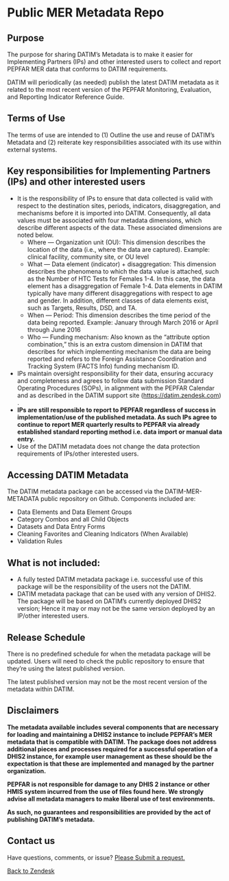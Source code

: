 # Public MER Metadata Repo

## Purpose 
The purpose for sharing DATIM’s Metadata is to make it easier for Implementing Partners (IPs) and other interested users to collect and report PEPFAR MER data that conforms to DATIM requirements.

DATIM will periodically (as needed) publish the latest DATIM metadata as it related to the most recent version of the PEPFAR Monitoring, Evaluation, and Reporting Indicator Reference Guide.

## Terms of Use
The terms of use are intended to (1) Outline the use and reuse of DATIM’s Metadata and (2) reiterate key responsibilities associated with its use within external systems.

## Key responsibilities for Implementing Partners (IPs) and other interested users

- It is the responsibility of IPs to ensure that data collected is valid with respect to the destination sites, periods, indicators, disaggregation, and mechanisms before it is imported into DATIM. Consequently, all data values must be associated with four metadata dimensions, which describe different aspects of the data. These associated dimensions are noted below.
   - Where — Organization unit (OU): This dimension describes the location of the data (i.e., where the data are captured). Example: clinical facility, community site, or OU level
   - What — Data element (indicator) + disaggregation: This dimension describes the phenomena to which the data value is attached, such as the Number of HTC Tests for Females 1-4. In this case, the data element has a disaggregation of Female 1-4. Data elements in DATIM typically have many different disaggregations with respect to age and gender. In addition, different classes of data elements exist, such as Targets, Results, DSD, and TA.
   - When — Period: This dimension describes the time period of the data being reported. Example: January through March 2016 or April through June 2016
   - Who — Funding mechanism: Also known as the “attribute option combination,” this is an extra custom dimension in DATIM that describes for which implementing mechanism the data are being reported and refers to the Foreign Assistance Coordination and Tracking System (FACTS Info) funding mechanism ID.
- IPs maintain oversight responsibility for their data, ensuring accuracy and completeness and agrees to follow data submission Standard Operating Procedures (SOPs), in alignment with the PEPFAR Calendar and as described in the DATIM support site (https://datim.zendesk.com) .
- **IPs are still responsible to report to PEPFAR regardless of success in implementation/use of the published metadata. As such IPs agree to continue to report MER quarterly results to PEPFAR via already established standard reporting method i.e. data import or manual data entry.**
- Use of the DATIM metadata does not change the data protection requirements of IPs/other interested users.

## Accessing DATIM Metadata
The DATIM metadata package can be accessed via the DATIM-MER-METADATA public repository on Github. Components included are:

- Data Elements and Data Element Groups
- Category Combos and all Child Objects
- Datasets and Data Entry Forms
- Cleaning Favorites and Cleaning Indicators (When Available)
- Validation Rules

## What is not included:

- A fully tested DATIM metadata package i.e. successful use of this package will be the responsibility of the users not the DATIM.
- DATIM metadata package that can be used with any version of DHIS2. The package will be based on DATIM’s currently deployed DHIS2 version; Hence it may or may not be the same version deployed by an IP/other interested users.

## Release Schedule
There is no predefined schedule for when the metadata package will be updated. Users will need to check the public repository to ensure that they’re using the latest published version.

The latest published version may not be the most recent version of the metadata within DATIM.

## Disclaimers
**The metadata available includes several components that are necessary for loading and maintaining a DHIS2 instance to include PEPFAR’s MER metadata that is compatible with DATIM. The package does not address additional pieces and processes required for a successful operation of a DHIS2 instance, for example user management as these should be the expectation is that these are implemented and managed by the partner organization.**

**PEPFAR is not responsible for damage to any DHIS 2 instance or other HMIS system incurred from the use of files found here. We strongly advise all metadata managers to make liberal use of test environments.**

**As such, no guarantees and responsibilities are provided by the act of publishing DATIM’s metadata.**

## Contact us
Have questions, comments, or issue? [Please Submit a request.](https://datim.zendesk.com/hc/en-us/requests/new)

[Back to Zendesk](https://datim.zendesk.com/hc/en-us/articles/360037706811)
